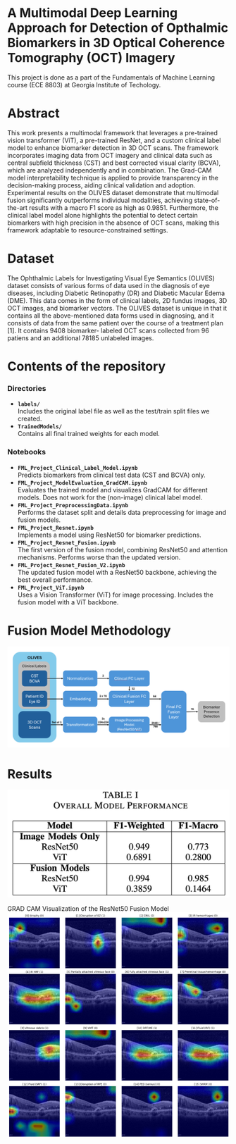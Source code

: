 # A Multimodal Deep Learning Approach for Detection of Opthalmic Biomarkers in 3D Optical Coherence Tomography (OCT) Imagery
This project is done as a part of the Fundamentals of Machine Learning course (ECE 8803) at Georgia Institute of Techology.

# Abstract
This work presents a multimodal framework that leverages a pre-trained vision transformer (ViT), a pre-trained ResNet, and a custom clinical label model to enhance biomarker detection in 3D OCT scans. The framework incorporates imaging data from OCT imagery and clinical data such as central subfield thickness (CST) and best corrected visual clarity (BCVA), which are analyzed independently and in combination. The Grad-CAM model interpretability technique is applied to provide transparency in the decision-making process, aiding clinical validation and adoption. Experimental results on the OLIVES dataset demonstrate that multimodal fusion significantly outperforms individual modalities, achieving state-of-the-art results with a macro F1 score as high as 0.9851. Furthermore, the clinical label model alone highlights the potential to detect certain biomarkers with high precision in the absence of OCT scans, making this framework adaptable to resource-constrained settings.

# Dataset
The Ophthalmic Labels for Investigating Visual Eye Semantics (OLIVES) dataset consists of various forms of data used in the diagnosis of eye diseases, including Diabetic Retinopathy (DR) and Diabetic Macular Edema (DME). This data comes in the form of clinical labels, 2D fundus images, 3D OCT images, and biomarker vectors. The OLIVES dataset is unique in that it contains all the above-mentioned data forms used in diagnosing, and it consists of data from the same patient over the course of a treatment plan [1]. It contains 9408 biomarker- labeled OCT scans collected from 96 patiens and an additional 78185 unlabeled images.

# Contents of the repository
### Directories
- **`labels/`**  
  Includes the original label file as well as the test/train split files we created.
- **`TrainedModels/`**  
  Contains all final trained weights for each model.
### Notebooks
- **`FML_Project_Clinical_Label_Model.ipynb`**  
  Predicts biomarkers from clinical test data (CST and BCVA) only.
- **`FML_Project_ModelEvaluation_GradCAM.ipynb`**  
  Evaluates the trained model and visualizes GradCAM for different models. Does not work for the (non-image) clinical label model.
- **`FML_Project_PreprocessingData.ipynb`**  
  Performs the dataset split and details data preprocessing for image and fusion models.
- **`FML_Project_Resnet.ipynb`**  
  Implements a model using ResNet50 for biomarker predictions.
- **`FML_Project_Resnet_Fusion.ipynb`**  
  The first version of the fusion model, combining ResNet50 and attention mechanisms. Performs worse than the updated version.
- **`FML_Project_Resnet_Fusion_V2.ipynb`**  
  The updated fusion model with a ResNet50 backbone, achieving the best overall performance.
- **`FML_Project_ViT.ipynb`**  
  Uses a Vision Transformer (ViT) for image processing. Includes the fusion model with a ViT backbone.

# Fusion Model Methodology
![alt text](https://github.com/rdharini2001/ECE_8803_Final_Project/blob/main/method.png)

# Results 
![alt text](https://github.com/rdharini2001/ECE_8803_Final_Project/blob/main/ModelPerformanceComparison.png)     

GRAD CAM Visualization of the ResNet50 Fusion Model
![alt text](https://github.com/rdharini2001/ECE_8803_Final_Project/blob/main/GradCam_FusionResNet50.png)     










